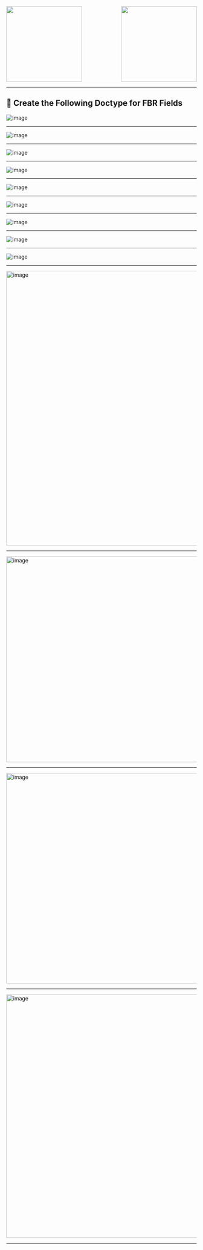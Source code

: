 <img src="https://github.com/user-attachments/assets/d23aa314-1b8b-4a67-a518-d3bde2aca452" width="200" align="left"/>
<img src="https://github.com/user-attachments/assets/40c6f01b-d18d-4178-b507-cda0a9280e8f" width="200" align="right"/>
<br clear="both"/>
<hr/>

🚀 Create the Following Doctype for FBR Fields
-------------------------------------------

![image](https://github.com/user-attachments/assets/35bca23b-aa26-4d69-b440-ab0d44eea823)
<hr/>

![image](https://github.com/user-attachments/assets/3922ad36-7033-40dc-9a52-a87b2cd4f5bc)
<hr/>

![image](https://github.com/user-attachments/assets/6562eaee-0355-469c-b54e-0027fe0abd95)
<hr/>

![image](https://github.com/user-attachments/assets/6c04ecf3-d58e-4b90-ab7e-24fa74368f11)
<hr/>

![image](https://github.com/user-attachments/assets/b0a18be3-3b65-4888-83cc-c159210708a9)
<hr/>

![image](https://github.com/user-attachments/assets/cb74614a-895a-4104-9a9c-6f3a2b28babc)
<hr/>

![image](https://github.com/user-attachments/assets/cb11656d-31f2-49f2-b4ad-5df29016a160)
<hr/>

![image](https://github.com/user-attachments/assets/53e9ea68-337b-4afc-90d3-f787e8e57374)
<hr/>

![image](https://github.com/user-attachments/assets/462d6a1a-6a01-47f5-8c9e-b5c1ac64e2a6)
<hr/>

<img width="1564" height="727" alt="image" src="https://github.com/user-attachments/assets/5fd999ef-e5db-4b6d-8252-22798508672a" />

<hr/>
<img width="1523" height="545" alt="image" src="https://github.com/user-attachments/assets/70752482-163c-43f9-b680-d0d52eb80135" />
<hr/>
<img width="1163" height="557" alt="image" src="https://github.com/user-attachments/assets/aa089804-12c2-4951-b870-6aab4bf9e01b" />
<hr/>
<img width="1247" height="645" alt="image" src="https://github.com/user-attachments/assets/d12b7af1-84a6-4626-b99d-d856264e27cb" />


<hr style="height:1px; background-color:#000; border:none;" />
